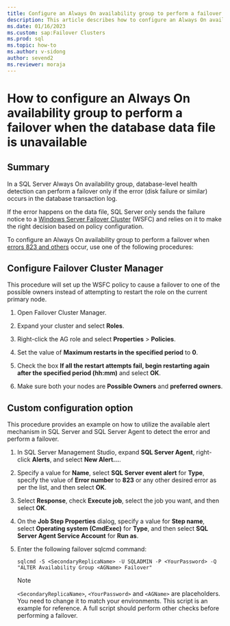 ```yaml
---
title: Configure an Always On availability group to perform a failover
description: This article describes how to configure an Always On availability group to perform a failover when the database data file is unavailable.
ms.date: 01/16/2023
ms.custom: sap:Failover Clusters
ms.prod: sql
ms.topic: how-to
ms.author: v-sidong
author: sevend2
ms.reviewer: moraja
---
```


# How to configure an Always On availability group to perform a failover when the database data file is unavailable

## Summary

In a SQL Server Always On availability group, database-level health detection can perform a failover only if the error (disk failure or similar) occurs in the database transaction log.

If the error happens on the data file, SQL Server only sends the failure notice to a [Windows Server Failover Cluster](/sql/sql-server/failover-clusters/windows/windows-server-failover-clustering-wsfc-with-sql-server) (WSFC) and relies on it to make the right decision based on policy configuration.

To configure an Always On availability group to perform a failover when [errors 823 and others](https://techcommunity.microsoft.com/t5/sql-server-blog/sql-server-availability-groups-8211-enhanced-database-level/ba-p/385965) occur, use one of the following procedures:

## Configure Failover Cluster Manager

This procedure will set up the WSFC policy to cause a failover to one of the possible owners instead of attempting to restart the role on the current primary node.

1. Open Failover Cluster Manager.

1. Expand your cluster and select **Roles**.

1. Right-click the AG role and select **Properties** > **Policies**.

1. Set the value of **Maximum restarts in the specified period** to **0**.

1. Check the box **If all the restart attempts fail, begin restarting again after the specified period (hh:mm)** and select **OK**.

1. Make sure both your nodes are **Possible Owners** and **preferred owners**.

## Custom configuration option

This procedure provides an example on how to utilize the available alert mechanism in SQL Server and SQL Server Agent to detect the error and perform a failover.

1. In SQL Server Management Studio, expand **SQL Server Agent**, right-click **Alerts**, and select **New Alert...**.

1. Specify a value for **Name**, select **SQL Server event alert** for **Type**, specify the value of **Error number** to **823** or any other desired error as per the list, and then select **OK**.

1. Select **Response**, check **Execute job**, select the job you want, and then select **OK**.

1. On the **Job Step Properties** dialog, specify a value for **Step name**, select **Operating system (CmdExec)** for **Type**, and then select **SQL Server Agent Service Account** for **Run as**.

1. Enter the following failover sqlcmd command:

   `sqlcmd -S <SecondaryReplicaName> -U SQLADMIN -P <YourPassword> -Q "ALTER Availability Group <AGName> Failover"`
   
   > [!NOTE]
   > `<SecondaryReplicaName>`, `<YourPassword>` and `<AGName>` are placeholders. You need to change it to match your environments. This script is an example for reference. A full script should perform other checks before performing a failover.
